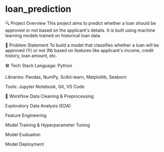 # loan_prediction

🔍 Project Overview
This project aims to predict whether a loan should be approved or not based on the applicant's details. It is built using machine learning models trained on historical loan data.

📌 Problem Statement
To build a model that classifies whether a loan will be approved (Y) or not (N) based on features like applicant's income, credit history, loan amount, etc.

🛠️ Tech Stack
Language: Python

Libraries: Pandas, NumPy, Scikit-learn, Matplotlib, Seaborn

Tools: Jupyter Notebook, Git, VS Code

🔄 Workflow
Data Cleaning & Preprocessing

Exploratory Data Analysis (EDA)

Feature Engineering

Model Training & Hyperparameter Tuning

Model Evaluation

Model Deployment 
